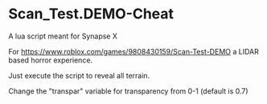 # Scan_Test.DEMO-Cheat
A lua script meant for Synapse X

For https://www.roblox.com/games/9808430159/Scan-Test-DEMO a LIDAR based horror experience. 

Just execute the script to reveal all terrain. 

Change the "transpar" variable for transparency from 0-1 (default is 0.7)
